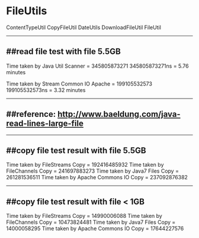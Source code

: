 # FileUtils
ContentTypeUtil
CopyFileUtil
DateUtils
DownloadFileUtil
FileUtil

-------------------------------------
##read file test with file 5.5GB 
-------------------------------------

Time taken by Java Util Scanner = 345805873271
345805873271ns = 5.76 minutes

Time taken by Stream Common IO Apache = 199105532573
199105532573ns = 3.32 minutes


-------------------------------------
##reference:
http://www.baeldung.com/java-read-lines-large-file
-------------------------------------


-------------------------------------
##copy file test result with file 5.5GB
-------------------------------------

Time taken by FileStreams Copy = 192416485932
Time taken by FileChannels Copy = 241697883273
Time taken by Java7 Files Copy = 261281536511
Time taken by Apache Commons IO Copy = 237092876382


-------------------------------------
##copy file test result with file < 1GB
-------------------------------------
Time taken by FileStreams Copy = 14990006088
Time taken by FileChannels Copy = 10473824481
Time taken by Java7 Files Copy = 14000058295
Time taken by Apache Commons IO Copy = 17644227576
